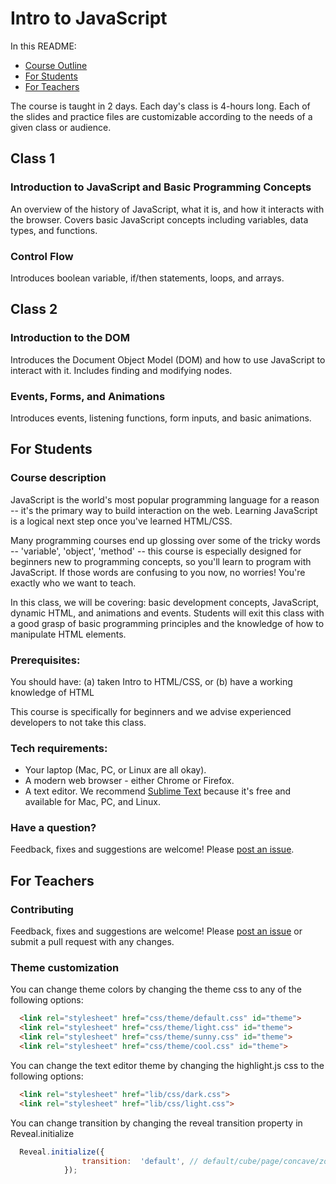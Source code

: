 # Intro to JavaScript

In this README:

* [Course Outline](#class-1)
* [For Students](#for-students)
* [For Teachers](#for-teachers)

The course is taught in 2 days. Each day's class is 4-hours long. Each of the slides and practice files are customizable according to the needs of a given class or audience.

## Class 1

### Introduction to JavaScript and Basic Programming Concepts

An overview of the history of JavaScript, what it is, and how it interacts with the browser. Covers basic JavaScript concepts including variables, data types, and functions. 

### Control Flow

Introduces boolean variable, if/then statements, loops, and arrays.

## Class 2

### Introduction to the DOM

Introduces the Document Object Model (DOM) and how to use JavaScript to interact with it. Includes finding and modifying nodes.

### Events, Forms, and Animations

Introduces events, listening functions, form inputs, and basic animations. 

## For Students

### Course description

JavaScript is the world's most popular programming language for a reason -- it's the primary way to build interaction on the web. Learning JavaScript is a logical next step once you've learned HTML/CSS.

Many programming courses end up glossing over some of the tricky words -- 'variable', 'object', 'method' -- this course is especially designed for beginners new to programming concepts, so you'll learn to program with JavaScript. If those words are confusing to you now, no worries! You're exactly who we want to teach.

In this class, we will be covering: basic development concepts, JavaScript, dynamic HTML, and animations and events. Students will exit this class with a good grasp of basic programming principles and the knowledge of how to manipulate HTML elements.

### Prerequisites:

You should have:
(a) taken Intro to HTML/CSS, or
(b) have a working knowledge of HTML

This course is specifically for beginners and we advise experienced developers to not take this class.

### Tech requirements:
 - Your laptop (Mac, PC, or Linux are all okay).
 - A modern web browser - either Chrome or Firefox.
 - A text editor. We recommend [Sublime Text](http://sublimetext.com) because it's free and available for Mac, PC, and Linux.


### Have a question?

Feedback, fixes and suggestions are welcome! Please [post an issue](https://github.com/philly-tech-sistas/intro-to-javascript/issues).

## For Teachers

### Contributing    

Feedback, fixes and suggestions are welcome! Please [post an issue](https://github.com/philly-tech-sistas/intro-to-javascript/issues) or submit a pull request with any changes.

### Theme customization

You can change theme colors by changing the theme css to any of the following options:
```html
  <link rel="stylesheet" href="css/theme/default.css" id="theme">
  <link rel="stylesheet" href="css/theme/light.css" id="theme">
  <link rel="stylesheet" href="css/theme/sunny.css" id="theme">
  <link rel="stylesheet" href="css/theme/cool.css" id="theme">
```
You can change the text editor theme by changing the highlight.js css to the following options:
```html
  <link rel="stylesheet" href="lib/css/dark.css">
  <link rel="stylesheet" href="lib/css/light.css">
```
You can change transition by changing the reveal transition property in Reveal.initialize
```javascript
  Reveal.initialize({
  				transition:  'default', // default/cube/page/concave/zoom/linear/none
  			});
```
